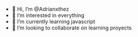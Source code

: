 - 👋 Hi, I’m @Adrianxthez
- 👀 I’m interested in everything
- 🌱 I’m currently learning javascript
- 💞️ I’m looking to collaborate on learning proyects
